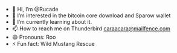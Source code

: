 - 👋 Hi, I’m @Rucade
- 👀 I’m interested in the bitcoin core download and Sparow wallet
- 🌱 I’m currently learning about it.
- 📫 How to reach me on Thunderbird caraacara@mailfence.com 
- 😄 Pronouns: Roo
- ⚡ Fun fact: Wild Mustang Rescue 

<!---
Rucade/Rucade is a ✨ special ✨ repository because its `README.md` (this file) appears on your GitHub profile.
You can click the Preview link to take a look at your changes.
--->
